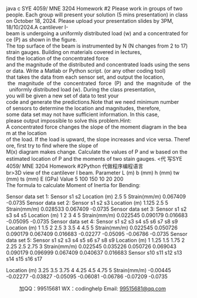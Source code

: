 java c
SYE 4059/ MNE 3204
Homework #2
Please work in groups of two people. Each group will present your solution (5 mins presentation) in class on October 18, 2024. Please upload your presentation slides by 3PM, 18/10/2024.A cantilever I-beam is undergoing a uniformly distributed load (w) and a concentrated force (P) as shown in the figure. The top surface of the beam is instrumented by N (N changes from 2 to 17) strain gauges. Building on materials covered in lectures, find the location of the concentrated force and the magnitude of the distributed and concentrated loads using the sensor data. Write a Matlab or Python script. (or any other coding tool) that takes the data from each sensor set, and output the location,  the  magnitude  of the  concentrated  force  (P)  and  the  magnitude  of  the  uniformly distributed load (w). During the class presentation, you will be given a new set of data to test your code and generate the predictions.Note that we need minimum number of sensors to determine the location and magnitudes, therefore, some data set may not have sufficient information. In this case, please output impossible to solve this problem.Hint: A concentrated force changes the slope of the moment diagram in the beam at the location of the load. If the load is upward, the slope increases and vice versa. Therefore, first try to find where the slope of M(x) diagram makes change. Calculate the values of P and w based on the estimated location of P and the moments of two stain gauges.
<代 写SYE 4059/ MNE 3204 Homework #2Python
代做程序编程语言br>3D view of the cantilever I beam.
Parameter
L (m)
b (mm)
h (mm)
tw (mm)
ts (mm)
E (GPa)
Value
5
100
150
10
20
200
The formula to calculate Moment of Inertia for Bending: 

Sensor data set 1:
Sensor
s1
s2
Location (m)
2.5
5
Strain(mm/m)
0.067409
-0.0735
Sensor data set 2:
Sensor
s1
s2
s3
Location (m)
1.125
2.5
5
Strain(mm/m)
0.028533
0.067409
-0.0735
Sensor data set 3:
Sensor
s1
s2
s3
s4
s5
Location (m)
1
2
3
4
5
Strain(mm/m)
0.022545
0.090179
0.016683
-0.05095
-0.0735
Sensor data set 4:
Sensor
s1
s2
s3
s4
s5
s6
s7
s8
s9
Location (m)
1
1.5
2
2.5
3
3.5
4
4.5
5
Strain(mm/m)
0.022545
0.050726
0.090179
0.067409
0.016683
-0.02277
-0.05095
-0.06786
-0.0735
Sensor data set 5:
Sensor
s1
s2
s3
s4
s5
s6
s7
s8
s9
Location (m)
1
1.25
1.5
1.75
2
2.25
2.5
2.75
3
Strain(mm/m)
0.022545
0.035226
0.050726
0.069043
0.090179
0.096999
0.067409
0.040637
0.016683
Sensor
s10
s11
s12
s13
s14
s15
s16
s17

Location (m)
3.25
3.5
3.75
4
4.25
4.5
4.75
5
Strain(mm/m)
-0.00445
-0.02277
-0.03827
-0.05095
-0.06081
-0.06786
-0.07209
-0.0735



         
加QQ：99515681  WX：codinghelp  Email: 99515681@qq.com
